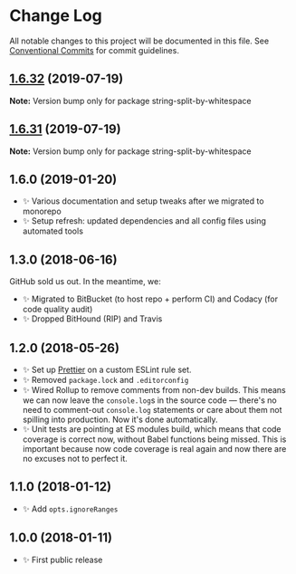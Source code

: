 # Change Log

All notable changes to this project will be documented in this file.
See [Conventional Commits](https://conventionalcommits.org) for commit guidelines.

## [1.6.32](https://gitlab.com/codsen/codsen/compare/string-split-by-whitespace@1.6.31...string-split-by-whitespace@1.6.32) (2019-07-19)

**Note:** Version bump only for package string-split-by-whitespace





## [1.6.31](https://gitlab.com/codsen/codsen/compare/string-split-by-whitespace@1.6.30...string-split-by-whitespace@1.6.31) (2019-07-19)

**Note:** Version bump only for package string-split-by-whitespace





## 1.6.0 (2019-01-20)

- ✨ Various documentation and setup tweaks after we migrated to monorepo
- ✨ Setup refresh: updated dependencies and all config files using automated tools

## 1.3.0 (2018-06-16)

GitHub sold us out. In the meantime, we:

- ✨ Migrated to BitBucket (to host repo + perform CI) and Codacy (for code quality audit)
- ✨ Dropped BitHound (RIP) and Travis

## 1.2.0 (2018-05-26)

- ✨ Set up [Prettier](https://prettier.io) on a custom ESLint rule set.
- ✨ Removed `package.lock` and `.editorconfig`
- ✨ Wired Rollup to remove comments from non-dev builds. This means we can now leave the `console.log`s in the source code — there's no need to comment-out `console.log` statements or care about them not spilling into production. Now it's done automatically.
- ✨ Unit tests are pointing at ES modules build, which means that code coverage is correct now, without Babel functions being missed. This is important because now code coverage is real again and now there are no excuses not to perfect it.

## 1.1.0 (2018-01-12)

- ✨ Add `opts.ignoreRanges`

## 1.0.0 (2018-01-11)

- ✨ First public release
